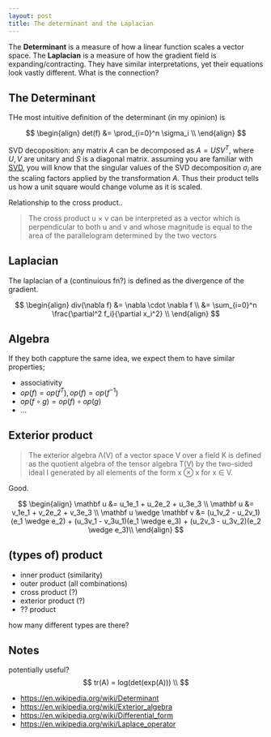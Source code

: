 ```yaml
---
layout: post
title: The determinant and the Laplacian
---
```


The __Determinant__ is a measure of how a linear function scales a vector space. The __Laplacian__ is a measure of how the gradient field is expanding/contracting. They have similar interpretations, yet their equations look vastly different. What is the connection?

## The Determinant

THe most intuitive definition of the determinant (in my opinion) is

$$
\begin{align}
det(f) &= \prod_{i=0}^n \sigma_i \\
\end{align}
$$

<side>SVD decoposition: any matrix $A$ can be decomposed as $A = USV^T$, where $U, V$ are unitary and $S$ is a diagonal matrix.</side>
assuming you are familiar with [SVD](https://en.wikipedia.org/wiki/Singular-value_decomposition), you will know that the singular values of the SVD decomposition $\sigma_i$ are the scaling factors applied by the transformation $A$. Thus their product tells us how a unit square would change volume as it is scaled.


Relationship to the cross product..
> The cross product u × v can be interpreted as a vector which is perpendicular to both u and v and whose magnitude is equal to the area of the parallelogram determined by the two vectors

## Laplacian

The laplacian of a (continuious fn?) is defined as the divergence of the gradient.

$$
\begin{align}
div(\nabla f) &= \nabla \cdot \nabla f \\
&= \sum_{i=0}^n \frac{\partial^2 f_i}{\partial x_i^2} \\
\end{align}
$$


## Algebra

If they both cappture the same idea, we expect them to have similar properties;

- associativity
- $op(f) = op(f^T), op(f) = op(f^{-1})$
- $op(f \circ g) = op(f) \circ op(g)$
- ...

## Exterior product

> The exterior algebra Λ(V) of a vector space V over a field K is defined as the quotient algebra of the tensor algebra T(V) by the two-sided ideal I generated by all elements of the form x ⊗ x for x ∈ V.

Good.

$$
\begin{align}
\mathbf u &= u_1e_1 + u_2e_2 + u_3e_3 \\
\mathbf u &= v_1e_1 + v_2e_2 + v_3e_3 \\
\mathbf u \wedge \mathbf v &= (u_1v_2 - u_2v_1)(e_1 \wedge e_2) + (u_3v_1 - v_3u_1)(e_1 \wedge e_3) + (u_2v_3 - u_3v_2)(e_2 \wedge e_3)\\
\end{align}
$$


## (types of) product

- inner product (similarity)
- outer product (all combinations)
- cross product (?)
- exterior product (?)
- ?? product

how many different types are there?

## Notes

potentially useful?
$$
tr(A) = log(det(exp(A))) \\
$$

- https://en.wikipedia.org/wiki/Determinant
- https://en.wikipedia.org/wiki/Exterior_algebra
- https://en.wikipedia.org/wiki/Differential_form
- https://en.wikipedia.org/wiki/Laplace_operator
